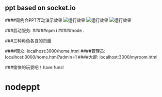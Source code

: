 ## ppt based on socket.io
####周例会PPT互动演示效果
![运行效果](http://ww2.sinaimg.cn/mw690/74d94e2egw1f9olaxj091j216o25ck2n.jpg)
![运行效果](http://ww2.sinaimg.cn/mw690/74d94e2egw1f9olayja1sj20ku1120u6.jpg)
![运行效果](http://ww3.sinaimg.cn/mw690/74d94e2egw1f9olb0390aj21kw10wdmq.jpg)

###启动服务:
#####npm i
#####node .

###三种角色各自的页面

####观众: localhost:3000/home.html
####管理员: localhost:3000/home.html?admin=1
####大屏: localhost:3000/myroom.html

###愉快的玩耍吧！have funs!
# nodeppt
